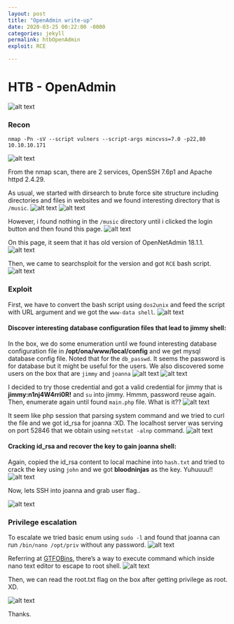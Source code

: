 ```yaml
---
layout: post
title: "OpenAdmin write-up"
date: 2020-03-25 00:22:00 -0000
categories: jekyll
permalink: htbOpenAdmin
exploit: RCE

---
```


# HTB - OpenAdmin

![alt text](https://github.com/faisalfs10x/faisalfs10x.github.io/blob/master/asset/htbwriteup/linux/openadmin/intro.png "openadmin intro")
### Recon
    nmap -Pn -sV --script vulners --script-args mincvss=7.0 -p22,80 10.10.10.171 
![alt text](https://github.com/faisalfs10x/faisalfs10x.github.io/blob/master/asset/htbwriteup/linux/openadmin/0.png)

From the nmap scan, there are 2 services, OpenSSH 7.6p1 and Apache httpd 2.4.29.

As usual, we started with dirsearch to brute force site structure including directories and files in websites and we found interesting directory that is `/music`.
![alt text](https://github.com/faisalfs10x/faisalfs10x.github.io/blob/master/asset/htbwriteup/linux/openadmin/1.png)
![alt text](https://github.com/faisalfs10x/faisalfs10x.github.io/blob/master/asset/htbwriteup/linux/openadmin/2.png)

However, i found nothing in the `/music` directory until i clicked the login button and then found this page.
![alt text](https://github.com/faisalfs10x/faisalfs10x.github.io/blob/master/asset/htbwriteup/linux/openadmin/2.1.png)

On this page, it seem that it has old version of OpenNetAdmin 18.1.1. 
![alt text](https://github.com/faisalfs10x/faisalfs10x.github.io/blob/master/asset/htbwriteup/linux/openadmin/3.png)

Then, we came to searchsploit for the version and got `RCE` bash script.
![alt text](https://github.com/faisalfs10x/faisalfs10x.github.io/blob/master/asset/htbwriteup/linux/openadmin/4.png)

### Exploit
First, we have to convert the bash script using `dos2unix` and feed the script with URL argument and we got the `www-data shell`.
![alt text](https://github.com/faisalfs10x/faisalfs10x.github.io/blob/master/asset/htbwriteup/linux/openadmin/5.png)

#### Discover interesting database configuration files that lead to jimmy shell:
In the box, we do some enumeration until we found interesting database configuration file in **/opt/ona/www/local/config** and we get mysql database config file. Noted that for the `db_passwd`. It seems the password is for database but it might be useful for the users. We also discovered some users on the box that are `jimmy` and `joanna`
![alt text](https://github.com/faisalfs10x/faisalfs10x.github.io/blob/master/asset/htbwriteup/linux/openadmin/6.png)
![alt text](https://github.com/faisalfs10x/faisalfs10x.github.io/blob/master/asset/htbwriteup/linux/openadmin/7.png)

I decided to try those credential and got a valid credential for jimmy that is **jimmy:n1nj4W4rri0R!** and `su` into jimmy. Hmmm, password reuse again. Then, enumerate again until found `main.php` file. What is it??
![alt text](https://github.com/faisalfs10x/faisalfs10x.github.io/blob/master/asset/htbwriteup/linux/openadmin/8.png)

It seem like php session that parsing system command and we tried to curl the file and we got id_rsa for joanna :XD. The localhost server was serving on port 52846 that we obtain using `netstat -alnp` command.
![alt text](https://github.com/faisalfs10x/faisalfs10x.github.io/blob/master/asset/htbwriteup/linux/openadmin/9.png)

#### Cracking id_rsa and recover the key to gain joanna shell:
Again, copied the id_rsa content to local machine into `hash.txt` and tried to crack the key using `john` and we got **bloodninjas** as the key. Yuhuuuu!!
![alt text](https://github.com/faisalfs10x/faisalfs10x.github.io/blob/master/asset/htbwriteup/linux/openadmin/10.png)

Now, lets SSH into joanna and grab user flag..

![alt text](https://github.com/faisalfs10x/faisalfs10x.github.io/blob/master/asset/htbwriteup/linux/openadmin/11.png)

### Privilege escalation

To escalate we tried basic enum using `sudo -l` and found that joanna can run `/bin/nano /opt/priv` without any password.
![alt text](https://github.com/faisalfs10x/faisalfs10x.github.io/blob/master/asset/htbwriteup/linux/openadmin/12.png)

Referring at [GTFOBins](https://gtfobins.github.io/gtfobins/nano/#shell), there’s a way to execute command which inside nano text editor to escape to root shell.
![alt text](https://github.com/faisalfs10x/faisalfs10x.github.io/blob/master/asset/htbwriteup/linux/openadmin/13.png)

Then, we can read the root.txt flag on the box after getting privilege as root. XD.

![alt text](https://github.com/faisalfs10x/faisalfs10x.github.io/blob/master/asset/htbwriteup/linux/openadmin/14.png)

Thanks.
